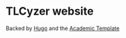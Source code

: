 # TLCyzer website


Backed by [Hugo](https://gohugo.io) and the [Academic Template](https://wowchemy.com/hugo-themes/)
